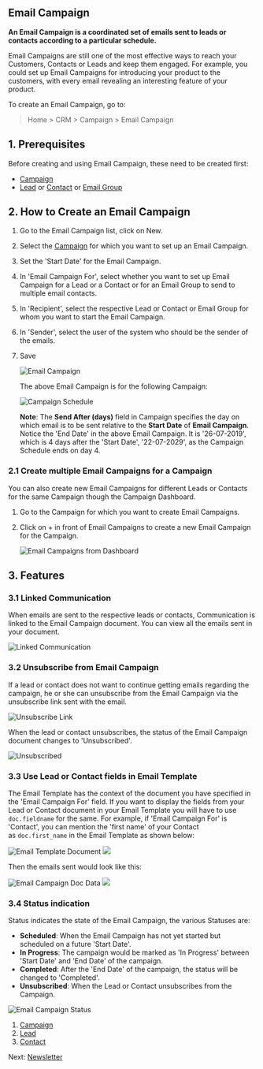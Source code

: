 ## Email Campaign

**An Email Campaign is a coordinated set of emails sent to leads or contacts according to a particular schedule.**

Email Campaigns are still one of the most effective ways to reach your Customers, Contacts or Leads and keep them engaged. For example, you could set up Email Campaigns for introducing your product to the customers, with every email revealing an interesting feature of your product.

To create an Email Campaign, go to:

> Home > CRM > Campaign > Email Campaign

## 1\. Prerequisites

Before creating and using Email Campaign, these need to be created first:

*   [Campaign](https://docs.erpnext.com/docs/v13/user/manual/en/CRM/campaign)
*   [Lead](https://docs.erpnext.com/docs/v13/user/manual/en/CRM/lead) or [Contact](https://docs.erpnext.com/docs/v13/user/manual/en/CRM/contact) or [Email Group](https://docs.erpnext.com/docs/v13/user/manual/en/CRM/email_group)

## 2\. How to Create an Email Campaign

1.  Go to the Email Campaign list, click on New.
2.  Select the [Campaign](https://docs.erpnext.com/docs/v13/user/manual/en/CRM/campaign) for which you want to set up an Email Campaign.
3.  Set the 'Start Date' for the Email Campaign.
4.  In 'Email Campaign For', select whether you want to set up Email Campaign for a Lead or a Contact or for an Email Group to send to multiple email contacts.
5.  In 'Recipient', select the respective Lead or Contact or Email Group for whom you want to start the Email Campaign.
6.  In 'Sender', select the user of the system who should be the sender of the emails.
7.  Save
    
    ![Email Campaign](https://docs.erpnext.com/files/email-campaign.png)
    
    The above Email Campaign is for the following Campaign:
    
    ![Campaign Schedule](https://docs.erpnext.com/files/campaign-email-schedule.png)
    
    **Note**: The **Send After (days)** field in Campaign specifies the day on which email is to be sent relative to the **Start Date** of **Email Campaign**. Notice the 'End Date' in the above Email Campaign. It is '26-07-2019', which is 4 days after the 'Start Date', '22-07-2029', as the Campaign Schedule ends on day 4.
    

### 2.1 Create multiple Email Campaigns for a Campaign

You can also create new Email Campaigns for different Leads or Contacts for the same Campaign though the Campaign Dashboard.

1.  Go to the Campaign for which you want to create Email Campaigns.
2.  Click on + in front of Email Campaigns to create a new Email Campaign for the Campaign.
    
    ![Email Campaigns from Dashboard](https://docs.erpnext.com/files/campaign-dashboard.png)
    

## 3\. Features

### 3.1 Linked Communication

When emails are sent to the respective leads or contacts, Communication is linked to the Email Campaign document. You can view all the emails sent in your document.

![Linked Communication](https://docs.erpnext.com/files/email-campaign-linked-comm.png)

### 3.2 Unsubscribe from Email Campaign

If a lead or contact does not want to continue getting emails regarding the campaign, he or she can unsubscribe from the Email Campaign via the unsubscribe link sent with the email.

![Unsubscribe Link](https://docs.erpnext.com/files/unsubscribe-link.png)

When the lead or contact unsubscribes, the status of the Email Campaign document changes to 'Unsubscribed'.

![Unsubscribed](https://docs.erpnext.com/files/email-campaign-unsubscribed.png)

### 3.3 Use Lead or Contact fields in Email Template

The Email Template has the context of the document you have specified in the 'Email Campaign For' field. If you want to display the fields from your Lead or Contact document in your Email Template you will have to use `doc.fieldname` for the same. For example, if 'Email Campaign For' is 'Contact', you can mention the 'first name' of your Contact as `doc.first_name` in the Email Template as shown below:

![Email Template Document](https://docs.erpnext.com/files/email-template-doc.png) ![](https://docs.erpnext.com/docs/v13/assets/img/crm/)

Then the emails sent would look like this:

![Email Campaign Doc Data](https://docs.erpnext.com/files/email-campaign-doc-data.png) ![](https://docs.erpnext.com/docs/v13/assets/img/crm/)

### 3.4 Status indication

Status indicates the state of the Email Campaign, the various Statuses are:

*   **Scheduled**: When the Email Campaign has not yet started but scheduled on a future 'Start Date'.
*   **In Progress**: The campaign would be marked as 'In Progress' between 'Start Date' and 'End Date' of the campaign.
*   **Completed**: After the 'End Date' of the campaign, the status will be changed to 'Completed'.
*   **Unsubscribed**: When the Lead or Contact unsubscribes from the Campaign.

![Email Campaign Status](https://docs.erpnext.com/files/email-campaign-status.png)

1.  [Campaign](https://docs.erpnext.com/docs/v13/user/manual/en/CRM/campaign)
2.  [Lead](https://docs.erpnext.com/docs/v13/user/manual/en/CRM/lead)
3.  [Contact](https://docs.erpnext.com/docs/v13/user/manual/en/CRM/contact)

Next: [Newsletter](https://docs.erpnext.com/docs/v13/user/manual/en/CRM/newsletter)